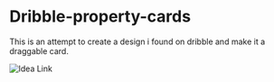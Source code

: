 # Dribble-property-cards
This is an attempt to create a design i found on dribble and make it a draggable card.


![Idea Link](https://dribbble.com/shots/22273898-Blockchain-Real-Estate)
